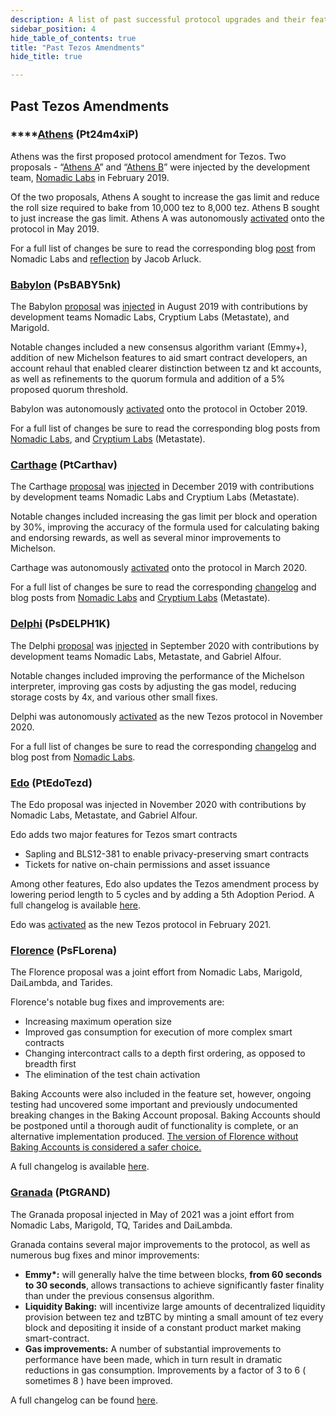 ```yaml
---
description: A list of past successful protocol upgrades and their features.
sidebar_position: 4
hide_table_of_contents: true
title: "Past Tezos Amendments"
hide_title: true

---
```


## Past Tezos Amendments

### \*\*\*\*[**Athens**](https://www.tezosagora.org/proposal/1) **\(Pt24m4xiP\)**

Athens was the first proposed protocol amendment for Tezos. Two proposals -  “[Athens A](https://forum.tezosagora.org/t/athens-a-pt24m4xip/29)” and “[Athens B](https://forum.tezosagora.org/t/athens-b-psd1ynubh/33)” were injected by the development team, [Nomadic Labs](https://blog.nomadic-labs.com/athens-our-proposals-for-the-first-voted-amendment.html) in February 2019. 

Of the two proposals, Athens A sought to increase the gas limit and reduce the roll size required to bake from 10,000 tez to 8,000 tez. Athens B sought to just increase the gas limit. Athens A was autonomously [activated](https://twitter.com/TezosAgoraBot/status/1133901612790034432?s=20) onto the protocol in May 2019. 

For a full list of changes be sure to read the corresponding blog [post](https://blog.nomadic-labs.com/athens-proposals-injected.html) from Nomadic Labs and [reflection](https://medium.com/tqtezos/reflecting-on-athens-the-first-self-amendment-of-tezos-4791ab3b1de1) by Jacob Arluck. 

### [**Babylon**](https://forum.tezosagora.org/t/babylon-2-0-1-psbabym1/1311) **\(PsBABY5nk\)**

The Babylon [proposal](https://forum.tezosagora.org/t/babylon-psbaby5nk/1171) was [injected](https://blog.nomadic-labs.com/babylon-proposal-injected.html) in August 2019 with contributions by development teams Nomadic Labs, Cryptium Labs \(Metastate\), and Marigold. 

Notable changes included a new consensus algorithm variant \(Emmy+\), addition of new Michelson features to aid smart contract developers, an account rehaul that enabled clearer distinction between tz and kt accounts, as well as refinements to the quorum formula and addition of a 5% proposed quorum threshold. 

Babylon was autonomously [activated](https://twitter.com/adrian_brink/status/1185137422432161792?s=20) onto the protocol in October 2019. 

For a full list of changes be sure to read the corresponding blog posts from [Nomadic Labs](https://blog.nomadic-labs.com/babylon-proposal-injected.html), and [Cryptium Labs](https://medium.com/metastatedev/on-babylon2-0-1-58058d9d2106) \(Metastate\). 

### [**Carthage**](https://www.tezosagora.org/proposal/7) **\(PtCarthav\)**

The Carthage [proposal](https://forum.tezosagora.org/t/carthage-ptcarthav/1466) was [injected](https://twitter.com/adrian_brink/status/1204447665230102529?s=20) in December 2019 with contributions by development teams Nomadic Labs and Cryptium Labs \(Metastate\). 

Notable changes included increasing the gas limit per block and operation by 30%, improving the accuracy of the formula used for calculating baking and endorsing rewards, as well as several minor improvements to Michelson. 

Carthage was autonomously [activated](https://twitter.com/tezos/status/1235590757416751105?s=20) onto the protocol in March 2020. 

For a full list of changes be sure to read the corresponding [changelog](https://tezos.gitlab.io/protocols/006_carthage.html#changelog) and blog posts from [Nomadic Labs](https://blog.nomadic-labs.com/carthage-changelog-and-testnet.html) and [Cryptium Labs](https://medium.com/metastatedev/updating-the-potential-carthage-proposal-and-resetting-the-carthagenet-test-network-f413a792571f) \(Metastate\). 

### [**Delphi**](https://www.tezosagora.org/proposal/8) **\(PsDELPH1K\)**

The Delphi [proposal](https://forum.tezosagora.org/t/delphi-psdelph1k/2157) was [injected](https://twitter.com/CryptiumLabs/status/1301819142018826242?s=20) in September 2020 with contributions by development teams Nomadic Labs, Metastate, and Gabriel Alfour. 

Notable changes included improving the performance of the Michelson interpreter, improving gas costs by adjusting the gas model, reducing storage costs by 4x, and various other small fixes. 

Delphi was autonomously [activated](https://twitter.com/tezos/status/1326877616322859009?s=20) as the new Tezos protocol in November 2020. 

For a full list of changes be sure to read the corresponding [changelog](https://blog.nomadic-labs.com/delphi-changelog.html#007-delphi-changelog) and blog post from [Nomadic Labs](https://blog.nomadic-labs.com/delphi-official-release.html). 

### [**Edo**](https://www.tezosagora.org/proposal/9) **\(PtEdoTezd\)**

The Edo proposal was injected in November 2020 with contributions by Nomadic Labs, Metastate, and Gabriel Alfour.

Edo adds two major features for Tezos smart contracts

* Sapling and BLS12-381 to enable privacy-preserving smart contracts
* Tickets for native on-chain permissions and asset issuance

Among other features, Edo also updates the Tezos amendment process by lowering period length to 5 cycles and by adding a 5th Adoption Period. A full changelog is available [here](https://tezos.gitlab.io/protocols/008_edo.html).

Edo was [activated](https://www.tezosagora.org/period/40) as the new Tezos protocol in February 2021.

### [**Florence**](https://www.tezosagora.org/period/46%20) \(PsFLorena\)

The Florence proposal was a joint effort from Nomadic Labs, Marigold, DaiLambda, and Tarides.

Florence's notable bug fixes and improvements are:

* Increasing maximum operation size
* Improved gas consumption for execution of more complex smart contracts
* Changing intercontract calls to a depth first ordering, as opposed to breadth first
* The elimination of the test chain activation

Baking Accounts were also included in the feature set, however, ongoing testing had uncovered some important and previously undocumented breaking changes in the Baking Account proposal. Baking Accounts should be postponed until a thorough audit of functionality is complete, or an alternative implementation produced. [The version of Florence without Baking Accounts is considered a safer choice.](https://blog.nomadic-labs.com/baking-accounts-proposal-contains-unexpected-breaking-changes.html)

A full changelog is available [here](http://doc.tzalpha.net/protocols/009_florence.html). 

### [**Granada**](https://www.tezosagora.org/period/51%20) \(PtGRAND\)

The Granada proposal injected in May of 2021 was a joint effort from Nomadic Labs, Marigold, TQ, Tarides and DaiLambda.  
  
Granada contains several major improvements to the protocol, as well as numerous bug fixes and minor improvements:

*  **Emmy\*:** will generally halve the time between blocks, **from 60 seconds to 30 seconds**, allows transactions to achieve significantly faster finality than under the previous consensus algorithm.
* **Liquidity Baking:** will incentivize large amounts of decentralized liquidity provision between tez and tzBTC by minting a small amount of tez every block and depositing it inside of a constant product market making smart-contract.
*  **Gas improvements:** A number of substantial improvements to performance have been made, which in turn result in dramatic reductions in gas consumption. Improvements by a factor of 3 to 6 \( sometimes 8 \) have been improved.  

A full changelog can be found [here](http://doc.tzalpha.net/protocols/010_granada.html%20).

